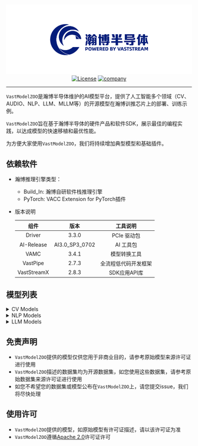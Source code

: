 <div id=top align="center">

![logo](./images/index/logo.png)
[![License](https://img.shields.io/badge/license-Apache_2.0-yellow)](LICENSE)
[![company](https://img.shields.io/badge/vastaitech.com-blue)](https://www.vastaitech.com/)


</div>

---

`VastModelZOO`是瀚博半导体维护的AI模型平台，提供了人工智能多个领域（CV、AUDIO、NLP、LLM、MLLM等）的开源模型在瀚博训推芯片上的部署、训练示例。

`VastModelZOO`旨在基于瀚博半导体的硬件产品和软件SDK，展示最佳的编程实践，以达成模型的快速移植和最优性能。

为方便大家使用`VastModelZOO`，我们将持续增加典型模型和基础插件。


## 依赖软件

- 瀚博推理引擎类型：
    - Build_In: 瀚博自研软件栈推理引擎
    - PyTorch: VACC Extension for PyTorch插件

- 版本说明

    |  组件 |    版本    |  工具说明  |
    | :------: | :------: | :------: |
    | Driver | 3.3.0 | PCIe 驱动包  |
    | AI-Release | AI3.0_SP3_0702 | AI 工具包 |
    | VAMC | 3.4.1 | 模型转换工具 |
    | VastPipe | 2.7.3 | 全流程低代码开发框架 |
    | VastStreamX | 2.8.3 | SDK应用API库   |

## 模型列表

<details><summary>CV Models</summary>


- classification

|  model |    codebase    |  model list |    model type | runtime |
| :------: | :------: | :------: | :------: | :-----: |
|  [CSPNet](./cv/classification/cspnet/README.md)  |   [timm](https://github.com/rwightman/pytorch-image-models/blob/v0.6.5/timm/models/cspnet.py)   |   <details> <summary>model name</summary><ul><li align="left">cspresnet50</li><li align="left">cspresnext50</li><li align="left">cspdarknet53</li></ul></details>   |    classification    |   Build_In    |
|  [CSPNet](./cv/classification/cspnet/README.md)  |  [mmcls](https://github.com/open-mmlab/mmclassification/blob/v0.23.1/configs/cspnet/README.md)  |   <details> <summary>model name</summary><ul><li align="left">cspresnet50</li><li align="left">cspresnext50</li><li align="left">cspdarknet53</li></ul></details>   |    classification    |   Build_In    |
|  [CSPNet](./cv/classification/cspnet/README.md)  |   [ppcls](https://github.com/PaddlePaddle/PaddleClas/blob/v2.4.0/docs/zh_CN/models/Others.md)   |  <details> <summary>model name</summary><ul><li align="left">cspdarknet53</li></ul></details>   |    classification    |   Build_In    |
|  [EfficientNet](./cv/classification/efficientnet/README.md)     |    [timm](https://github.com/rwightman/pytorch-image-models/blob/v0.6.5/timm/models/efficientnet.py)    |    <details> <summary>model name</summary><ul><li align="left">efficientnet_b0</li><li align="left">efficientnet_b1</li><li align="left">efficientnet_b2</li><li align="left">efficientnet_b3</li><li align="left">efficientnet_b4</li><li align="left">tf_efficientnet_b5</li><li align="left">tf_efficientnet_b6</li><li align="left">tf_efficientnet_b7</li><li align="left">tf_efficientnet_b8</li></ul></details>    |    classification    |    Build_In    |
|  [EfficientNet_v2](./cv/classification/efficientnet_v2/README.md)  |    [timm](https://github.com/rwightman/pytorch-image-models/blob/v0.6.5/timm/models/efficientnet.py)    |  <details> <summary>model name</summary><ul><li align="left">efficientnetv2_rw_t</li><li align="left">efficientnetv2_rw_s</li><li align="left">efficientnetv2_rw_m</li></ul></details>  |    classification    |   Build_In    |
|  [MobileNet_v2](./cv/classification/mobilenet_v2/README.md)     | [torchvision](https://github.com/pytorch/vision/blob/v0.9.0/torchvision/models/mobilenetv2.py)  |   <details> <summary>model name</summary><ul><li align="left">mobilenetv2</li></ul></details>   |    classification    |   Build_In    |
|  [MobileNet_v2](./cv/classification/mobilenet_v2/README.md)     |  [timm](https://github.com/rwightman/pytorch-image-models/blob/master/timm/models/efficientnet.py#L92)  |   <details> <summary>model name</summary><ul><li align="left">mobilenetv2</li></ul></details>   |    classification    |   Build_In    |
|  [MobileNet_v2](./cv/classification/mobilenet_v2/README.md)     |    [mmcls](https://github.com/open-mmlab/mmclassification/blob/master/mmcls/models/backbones/mobilenet_v2.py)     |   <details> <summary>model name</summary><ul><li align="left">mobilenetv2</li></ul></details>   |    classification    |   Build_In    |
|  [MobileNet_v2](./cv/classification/mobilenet_v2/README.md)     |   [keras](https://github.com/keras-team/keras/blob/v2.9.0/keras/applications/mobilenet_v2.py)   |   <details> <summary>model name</summary><ul><li align="left">mobilenetv2</li></ul></details>   |    classification    |   Build_In    |
|  [MobileNet_v2](./cv/classification/mobilenet_v2/README.md)     |   [ppcls](https://github.com/PaddlePaddle/PaddleClas/blob/v2.4.0/ppcls/arch/backbone/model_zoo/mobilenet_v2.py)   |   <details> <summary>model name</summary><ul><li align="left">mobilenet_v2_x0.25</li><li align="left">mobilenet_v2_x0.5</li><li align="left">mobilenet_v2_x0.75</li><li align="left">mobilenet_v2</li><li align="left">mobilenet_v2_x1.5</li><li align="left">mobilenet_v2_x2.0</li><li align="left">mobilenet_v2_ssld</li></ul></details>    |    classification    |   Build_In    |
|  [MobileNet_v3](./cv/classification/mobilenet_v3/README.md)     | [torchvision](https://github.com/pytorch/vision/blob/v0.9.0/torchvision/models/mobilenetv3.py)  |   <details> <summary>model name</summary><ul><li align="left">mobilenet_v3_small</li><li align="left">mobilenet_v3_large</li></ul></details>    |    classification    |   Build_In    |
|  [MobileNet_v3](./cv/classification/mobilenet_v3/README.md)     |    [timm](https://github.com/rwightman/pytorch-image-models/blob/v0.6.5/timm/models/mobilenetv3.py) |     <details> <summary>model name</summary><ul><li align="left">mobilenet_v3_x1.0</li><li align="left">mobilenet_v3_small_x0.5</li><li align="left">mobilenet_v3_small_x0.75</li><li align="left">mobilenet_v3_small_x1.0</li><li align="left">mobilenet_v3_large_x1.0</li></ul></details> |    classification    |   Build_In    |
|  [MobileNet_v3](./cv/classification/mobilenet_v3/README.md)     |   [ppcls](https://github.com/PaddlePaddle/PaddleClas/blob/v2.4.0/ppcls/arch/backbone/legendary_models/mobilenet_v3.py)    | <details> <summary>model name</summary><ul><li align="left">mobilenet_v3_small_x0.35</li><li align="left">mobilenet_v3_small_x0.35_ssld</li><li align="left">mobilenet_v3_small_x0.5</li><li align="left">mobilenet_v3_small_x0.75</li><li align="left">mobilenet_v3_small_x1.0</li><li align="left">mobilenet_v3_small_x1.0_ssld</li><li align="left">mobilenet_v3_small_x1.25</li><li align="left">mobilenet_v3_large_x0.35</li><li align="left">mobilenet_v3_large_x0.5</li><li align="left">mobilenet_v3_large_x0.75</li><li align="left">mobilenet_v3_large_x1.0</li><li align="left">mobilenet_v3_large_x1.0_ssld</li><li align="left">mobilenet_v3_large_x1.25</li></ul></details> |    classification    |   Build_In    |
|  [MobileNet_v3](./cv/classification/mobilenet_v3/README.md)     | [showlo](https://github.com/ShowLo/MobileNetV3) | <details> <summary>model name</summary><ul><li align="left">mobilenet_v3_small</li></ul></details>  |    classification    |   Build_In    |
|  [MobileNet_v3](./cv/classification/mobilenet_v3/README.md)     |   [sqlai](https://github.com/xiaolai-sqlai/mobilenetv3)   |   <details> <summary>model name</summary><ul><li align="left">mobilenet_v3_small</li><li align="left">mobilenet_v3_large</li></ul></details>    |    classification    |   Build_In    |
|  [MobileViT](./cv/classification/mobilevit/README.md) |  [apple](https://github.com/apple/ml-cvnets)   |    <details> <summary>model name</summary><ul><li align="left">mobilevit-s</li></ul></details>    |    classification    |   Build_In   |
|  [RepOPT](./cv/classification/repopt/README.md)  |  [official](https://github.com/DingXiaoH/RepOptimizers)   |  <details> <summary>model name</summary><ul><li align="left">RepOpt-VGG-B1</li><li align="left">RepOpt-VGG-B2</li><li align="left">RepOpt-VGG-L1</li><li align="left">RepOpt-VGG-L2</li></ul></details>   |    classification    |   Build_In    |
| [RepVGG](./cv/classification/repvgg/README.md)  | [official](https://github.com/DingXiaoH/RepVGG) |  <details> <summary>model name</summary><ul><li align="left">RepVGG-A0</li><li align="left">RepVGG-A1</li><li align="left">RepVGG-A2</li><li align="left">RepVGG-B0</li><li align="left">RepVGG-B1</li><li align="left">RepVGG-B2</li><li align="left">RepVGG-B1g2</li><li align="left">RepVGG-B1g4</li><li align="left">RepVGG-B2g4</li><li align="left">RepVGG-B3</li><li align="left">RepVGG-B3g4</li></ul></details>  |    classification    |   Build_In   |
|  [ResNeSt](./cv/classification/resnest/README.md) |   [official](https://github.com/zhanghang1989/ResNeSt)    |    <details> <summary>model name</summary><ul><li align="left">resnest50</li><li align="left">resnest101</li><li align="left">resnest200</li><li align="left">resnest269</li></ul></details>    |    classification    |   Build_In    |
|  [ResNet](./cv/classification/resnet/README.md)  |   [timm](https://github.com/rwightman/pytorch-image-models/blob/v0.6.5/timm/models/resnet.py)   |   <details> <summary>model name</summary><ul><li align="left">resnet18</li><li align="left">resnet26</li><li align="left">resnet34</li><li align="left">resnet50</li><li align="left">resnet101</li><li align="left">resnet152</li><li align="left">gluon_resnet18_v1b</li><li align="left">gluon_resnet34_v1b</li><li align="left">gluon_resnet50_v1b</li><li align="left">gluon_resnet50_v1c</li><li align="left">gluon_resnet50_v1d</li><li align="left">gluon_resnet50_v1s</li><li align="left">gluon_resnet101_v1b</li><li align="left">gluon_resnet101_v1c</li><li align="left">gluon_resnet101_v1d</li><li align="left">gluon_resnet101_v1s</li><li align="left">gluon_resnet152_v1b</li><li align="left">gluon_resnet152_v1c</li><li align="left">gluon_resnet152_v1d</li><li align="left">gluon_resnet152_v1s</li></ul></details>    |    classification    |   Build_In    |
|  [ResNet](./cv/classification/resnet/README.md)  |    [torchvision](https://github.com/pytorch/vision/blob/v0.9.0/torchvision/models/resnet.py)    |  <details> <summary>model name</summary><ul><li align="left">resnet18</li><li align="left">resnet34</li><li align="left">resnet50</li><li align="left">resnet101</li><li align="left">resnet152</li></ul></details> |    classification    |   Build_In    |
|  [ResNet](./cv/classification/resnet/README.md)  |  [mmcls](https://github.com/open-mmlab/mmclassification/blob/v0.23.2/configs/resnet/README.md)  |  <details> <summary>model name</summary><ul><li align="left">resnet18</li><li align="left">resnet34</li><li align="left">resnet50</li><li align="left">resnet101</li><li align="left">resnet152</li></ul></details> |    classification    |   Build_In    |
|  [ResNet](./cv/classification/resnet/README.md)  |   [ppcls](https://github.com/PaddlePaddle/PaddleClas/blob/v2.4.0/docs/zh_CN/models/ResNet.md)   |  <details> <summary>model name</summary><ul><li align="left">resnet18</li><li align="left">resnet18_vd</li><li align="left">resnet34</li><li align="left">resnet34_vd</li><li align="left">resnet34_vd_ssld</li><li align="left">resnet50</li><li align="left">resnet50_vc</li><li align="left">resnet50_vd</li><li align="left">resnet50_vd_ssld</li><li align="left">resnet101</li><li align="left">resnet101_vd</li><li align="left">resnet101_vd_ssld</li><li align="left">resnet152</li><li align="left">resnet152_vd</li><li align="left">resnet200_vd</li></ul></details>  |    classification    |   Build_In    |
|  [ResNet](./cv/classification/resnet/README.md)  |  [keras](https://github.com/keras-team/keras/blob/2.3.1/keras/applications/resnet.py)   |     <details> <summary>model name</summary><ul><li align="left">resnet50</li><li align="left">resnet50v2</li><li align="left">resnet101</li><li align="left">resnet101v2</li><li align="left">resnet152</li><li align="left">resnet152v2</li></ul></details> |    classification    |   Build_In    |
|  [ResNet](./cv/classification/resnet/README.md)  | [oneflow](https://github.com/Oneflow-Inc/vision/blob/main/flowvision/models/resnet.py)  |  <details> <summary>model name</summary><ul><li align="left">resnet18</li><li align="left">resnet34</li><li align="left">resnet50</li><li align="left">resnet101</li><li align="left">resnet152</li></ul></details> |    classification    |   Build_In    |
|  [ResNeXt](./cv/classification/resnext/README.md) |   [timm](https://github.com/rwightman/pytorch-image-models/blob/v0.6.5/timm/models/resnet.py)   |     <details> <summary>model name</summary><ul><li align="left">resnext50_32x4d</li><li align="left">resnext50d_32x4d</li><li align="left">resnext101_32x8d</li><li align="left">resnext101_64x4d</li><li align="left">tv_resnext50_32x4d</li></ul></details>     |    classification    |   Build_In    |
|  [ResNeXt](./cv/classification/resnext/README.md) |    [torchvision](https://github.com/pytorch/vision/blob/v0.9.0/torchvision/models/resnet.py)    | <details> <summary>model name</summary><ul><li align="left">resnext50_32x4d</li><li align="left">resnext101_32x8d</li></ul></details> |    classification    |   Build_In    |
|  [ResNeXt](./cv/classification/resnext/README.md) | [mmcls](https://github.com/open-mmlab/mmclassification/blob/v0.23.2/configs/resnext/README.md)  | <details> <summary>model name</summary><ul><li align="left">resnext50_32x4d</li><li align="left">resnext101_32x4d</li><li align="left">resnext101_32x8d</li><li align="left">resnext152_32x4d</li></ul></details> |    classification    |   Build_In    |
|  [ResNeXt](./cv/classification/resnext/README.md) |    [ppcls](https://github.com/PaddlePaddle/PaddleClas/blob/v2.4.0/docs/zh_CN/models/SEResNext_and_Res2Net.md)     |   <details> <summary>model name</summary><ul><li align="left">resnext50_32x4d</li><li align="left">resnext50_64x4d</li><li align="left">resnext50_vd_32x4d</li><li align="left">resnext50_vd_64x4d</li><li align="left">resnext101_32x4d</li><li align="left">resnext101_64x4d</li><li align="left">resnext101_vd_32x4d</li><li align="left">resnext101_vd_64x4d</li><li align="left">resnext152_32x4d</li><li align="left">resnext152_64x4d</li><li align="left">resnext152_vd_32x4d</li><li align="left">resnext152_vd_64x4d</li><li align="left">resnext101_32x8d_wsl</li><li align="left">resnext101_32x16d_wsl</li><li align="left">resnext101_32x32d_wsl</li></ul></details>    |    classification    |   Build_In    |
| [SENet](./cv/classification/senet/README.md) |   [timm](https://github.com/rwightman/pytorch-image-models/blob/v0.6.5/timm/models/resnet.py)   |   <details> <summary>model name</summary><ul><li align="left">seresnet50</li><li align="left">seresnet152d</li><li align="left">seresnext26d_32x4d</li><li align="left">seresnext26t_32x4d</li><li align="left">seresnext50_32x4d</li><li align="left">seresnext101_32x8d</li><li align="left">seresnext101d_32x8d</li><li align="left">legacy_seresnet18</li><li align="left">legacy_seresnet34</li><li align="left">legacy_seresnet50</li><li align="left">legacy_senet154</li><li align="left">legacy_seresnext26_32x4d</li><li align="left">legacy_seresnext50_32x4d</li><li align="left">legacy_seresnext101_32x4d</li><li align="left">legacy_seresnet101</li><li align="left">legacy_seresnet152</li></ul></details>   |    classification    |   Build_In   |
| [Swin](./cv/classification/swin_transformer/README.md) |  [microsoft](https://github.com/microsoft/Swin-Transformer?tab=readme-ov-file)   |    <details> <summary>model name</summary><ul><li align="left">swin-b</li></ul></details>    |    classification    |   Build_In   |
| [ViT](./cv/classification/vision_transformer/README.md) |  [huggingface](https://huggingface.co/google/vit-base-patch16-224)   |    <details> <summary>model name</summary><ul><li align="left">vit-base-patch16-224</li></ul></details>    |    classification    |   Build_In   |


- object detection

|  model |    codebase    |  model list |    model type | runtime |
| :------: | :------: | :------: | :------: | :-----: |
| [CenterNet](./cv/detection/centernet/README.md)  |    [official](https://github.com/xingyizhou/CenterNet)    | <details> <summary>model name</summary><ul><li align="left">centernet_res18</li></ul></details> |   object detection   | Build_In | 
| [DETR](./cv/detection/detr/README.md)  |   [facebook](https://github.com/facebookresearch/detr?tab=readme-ov-file)   | <details> <summary>model name</summary><ul><li align="left">detr_res50</li></ul></details> |   object detection   | Build_In |
| [Grounding-DINO](./cv/detection/grounding_dino/README.md)  |   [official](https://github.com/IDEA-Research/GroundingDINO)   | <details> <summary>model name</summary><ul><li align="left">groundingdino_swint_ogc</li><li align="left">groundingdino_swinb_cogcoor</li></ul></details> |   object detection   | Build_In |
| [RT-DETR](./cv/detection/rtdetr/README.md)  |   [official](https://github.com/lyuwenyu/RT-DETR)   | <details> <summary>model name</summary><ul><li align="left">rtdetr_r18vd</li></ul></details> |   object detection   | Build_In |
| [YOLO-World](./cv/detection/yolo_world/README.md)  |   [official](https://github.com/AILab-CVC/YOLO-World)   | <details> <summary>model name</summary><ul><li align="left">yolo_world_v2_l</li></ul></details> |   object detection   | Build_In | 
|  [Yolov3](./cv/detection/yolov3/README.md)   |  [pytorch(u)](https://github.com/ultralytics/yolov3/tree/v9.5.0)  | <details> <summary>model name</summary><ul><li align="left">yolov3</li><li align="left">yolov3-spp</li><li align="left">yolov3-tiny</li></ul></details> |   object detection   |   Buid_In    |
|  [Yolov4](./cv/detection/yolov4/README.md)   | [darknet](https://github.com/AlexeyAB/darknet)  |  <details> <summary>model name</summary><ul><li align="left">yolov4</li><li align="left">yolov4_tiny</li><li align="left">yolov4_csp</li><li align="left">yolov4_csp_swish</li><li align="left">yolov4_csp_x_swish</li><li align="left">yolov4x_mish</li></ul></details>  |   object detection   |  Buid_In    |
|  [Yolov4](./cv/detection/yolov4/README.md)   | [bubbliiiing](https://github.com/bubbliiiing/yolov4-pytorch)    |    <details> <summary>model name</summary><ul><li align="left">yolov4</li><li align="left">yolov4_tiny</li></ul></details>    |   object detection   |  Buid_In   |
|  [Yolov4](./cv/detection/yolov4/README.md)   | [tianxiaomo](https://github.com/Tianxiaomo/pytorch-YOLOv4) | <details> <summary>model name</summary><ul><li align="left">yolov4</li></ul></details>  |   object detection   |   Buid_In    |
| [Yolov5](./cv/detection/yolov5/README.md)  |  [pytorch(u)](https://github.com/ultralytics/yolov5/tree/v6.1)   | <details> <summary>model name</summary><ul><li align="left">yolov5n</li><li align="left">yolov5s</li><li align="left">yolov5m</li><li align="left">yolov5l</li><li align="left">yolov5x</li><li align="left">yolov5n6</li><li align="left">yolov5s6</li><li align="left">yolov5m6</li><li align="left">yolov5l6</li><li align="left">yolov5x6</li></ul></details> |   object detection   |   Build_In  |
| [Yolov5](./cv/detection/yolov5/README.md)  |  [mmyolo](https://github.com/open-mmlab/mmyolo/tree/v0.1.3/configs/yolov5)   | <details> <summary>model name</summary><ul><li align="left">yolov5n</li><li align="left">yolov5s</li><li align="left">yolov5m</li><li align="left">yolov5l</li><li align="left">yolov5n6</li><li align="left">yolov5s6</li><li align="left">yolov5m6</li><li align="left">yolov5l6</li></ul></details>  |   object detection   |  Build_In   |
| [yolov6](./cv/detection/yolov6/README.md) | [yolov6](https://github.com/meituan/YOLOv6) |  <details> <summary>model name</summary><ul><li align="left">YOLOv6-n</li><li align="left">YOLOv6-tiny</li><li align="left">YOLOv6-s</li></details> |  object detection   |  Build_In |  
| [yolov7](./cv/detection/yolov7/README.md) | [yolov7](https://github.com/WongKinYiu/yolov7) |  <details> <summary>model name</summary><ul><li align="left">YOLOv7</li><li align="left">YOLOv7x</li><li align="left">YOLOv7-w6</li><li align="left">YOLOv7-e6</li><li align="left">YOLOv7-d6</li><li align="left">YOLOv7-e6e</li></ul></details> |  object detection   |  Build_In |
| [yolov8](./cv/detection/yolov8/README.md) | [yolov8](https://github.com/ultralytics/ultralytics) |  <details> <summary>model name</summary><ul><li align="left">YOLOv8n</li><li align="left">YOLOv8s</li><li align="left">YOLOv8m</li><li align="left">YOLOv8b</li><li align="left">YOLOv8l</li><li align="left">YOLOv8x</li></ul></details> |  object detection   |  Build_In | 
| [yolov10](./cv/detection/yolov10/README.md) | [yolov10](https://github.com/THU-MIG/yolov10.git) |  <details> <summary>model name</summary><ul><li align="left">YOLOv10-N</li><li align="left">YOLOv10-S</li><li align="left">YOLOv10-M</li><li align="left">YOLOv10-B</li><li align="left">YOLOv10-L</li><li align="left">YOLOv10-X</li></ul></details> |  object detection   |  Build_In | 
|  [Yolov11](./cv/detection/yolov11/README.md)   | [official](https://github.com/ultralytics/ultralytics) |    <details> <summary>model name</summary><ul><li align="left">yolo11n</li><li align="left">yolo11s</li><li align="left">yolo11m</li><li align="left">yolo11l</li><li align="left">yolo11x</li></ul></details>    |   object detection   |   Build_In   | 
|  [Yolov12](./cv/detection/yolov12/README.md)   | [official](https://github.com/sunsmarterjie/yolov12.git) |    <details> <summary>model name</summary><ul><li align="left">yolov12n</li><li align="left">yolov12s</li><li align="left">yolov12m</li><li align="left">yolov12l</li><li align="left">yolov12x</li></ul></details>    |   object detection   |   Build_In   |
|   [Yolox](./cv/detection/yolox/README.md)    | [official](https://github.com/Megvii-BaseDetection/YOLOX) |   <details> <summary>model name</summary><ul><li align="left">yolox_s</li><li align="left">yolox_m</li><li align="left">yolox_l</li><li align="left">yolox_x</li><li align="left">yolox_darknet</li><li align="left">yolox_tiny</li><li align="left">yolox_nano</li></ul></details>   |   object detection   |   Build_In   |
|   [Yolox](./cv/detection/yolox/README.md)    |    [mmyolo](https://github.com/open-mmlab/mmyolo/blob/main/configs/yolox/README.md)     |    <details> <summary>model name</summary><ul><li align="left">yolox_s</li><li align="left">yolox_tiny</li></ul></details>    |   object detection   | Build_In |


- segmentation

|  model |    codebase    |  model list |    model type | runtime |
| :------: | :------: | :------: | :------: | :-----: | 
| [BiSeNet](./cv/segmentation/bisenet/README.md)  |     [pytorch](https://github.com/CoinCheung/BiSeNet/)     |   <details> <summary>model name</summary><ul><li align="left">bisenetv1</li><li align="left">bisenetv2</li></ul></details>    |     segmentation     | Build_In | 
| [BiSeNet](./cv/segmentation/bisenet/README.md)  |   [pytorch](https://github.com/zllrunning/face-parsing.PyTorch)   |  <details> <summary>model name</summary><ul><li align="left">bisenet</li><li align="left">bisenet_2class</li></ul></details>  |  face segmentation   | Build_In |
| [Deeplab_v3](./cv/segmentation/deeplab_v3/README.md)   | [pytorch](https://github.com/VainF/DeepLabV3Plus-Pytorch) |   <details> <summary>model name</summary><ul><li align="left">deeplabv3_resnet50</li><li align="left">deeplabv3_resnet101</li></ul></details>   |     segmentation     | Build_In | 
| [Deeplab_v3_plus](./cv/segmentation/deeplab_v3/README.md) | [pytorch](https://github.com/VainF/DeepLabV3Plus-Pytorch) |   <details> <summary>model name</summary><ul><li align="left">deeplabv3plus_resnet50</li><li align="left">deeplabv3plus_resnet101</li></ul></details>   |     segmentation     | Build_In | 
| [FCN](./cv/segmentation/fcn/README.md)    |    [pytorch](https://github.com/Tramac/awesome-semantic-segmentation-pytorch/blob/master/README.md) |  <details> <summary>model name</summary><ul><li align="left">fcn8s</li><li align="left">fcn16s</li><li align="left">fcn32s</li></ul></details>  |     segmentation     | Build_In | 
| [FCN](./cv/segmentation/fcn/README.md)    | [mmseg](https://github.com/open-mmlab/mmsegmentation/tree/master/configs/fcn) |   <details> <summary>model name</summary><ul><li align="left">fcn_r50_d8_20k</li><li align="left">fcn_r50_d8_40k</li><li align="left">fcn_r101_d8_20k</li><li align="left">fcn_r101_d8_40k</li></ul></details>    |     segmentation     | Build_In |
| [Human_Seg](./cv/segmentation/human_seg/README.md)    | [pytorch](https://github.com/thuyngch/Human-Segmentation-PyTorch) |    <details> <summary>model name</summary><ul><li align="left">unet_resnet18</li><li align="left">deeplabv3plus_resnet18</li></ul></details>    |  human segmentation  | Build_In |
| [Mask2Former](./cv/segmentation/mask2former/README.md)   |   [official](https://github.com/facebookresearch/Mask2Former)    |  <details> <summary>model name</summary><ul><li align="left">maskformer2_R50</li></ul></details>  |     instance segmentation     | Build_In | 
| [MODNet](./cv/segmentation/modnet/README.md) |  [official](https://github.com/ZHKKKe/MODNet)   | <details> <summary>model name</summary><ul><li align="left">modnet</li></ul></details>  |  matting   | Build_In | 
| [Unet](./cv/segmentation/unet/README.md)   |    [bubbliiiing](https://github.com/bubbliiiing/unet-pytorch) | <details> <summary>model name</summary><ul><li align="left">unet_vgg16</li><li align="left">unet_resnet50</li></ul></details> |     segmentation     | Build_In |
| [Unet](./cv/segmentation/unet/README.md)   |   [milesial](https://github.com/milesial/Pytorch-UNet)    |   <details> <summary>model name</summary><ul><li align="left">unet_scale0.5</li><li align="left">unet_scale1.0</li></ul></details>    |     segmentation     | Build_In | 
| [Unet](./cv/segmentation/unet/README.md)   |    [keras](https://github.com/zhixuhao/unet)    |  <details> <summary>model name</summary><ul><li align="left">unet</li></ul></details>   |     segmentation     | Build_In | 
| [Unet3P](./cv/segmentation/unet3p/README.md) |   [pytorch](https://github.com/avBuffer/UNet3plus_pth)    |  <details> <summary>model name</summary><ul><li align="left">unet3p</li><li align="left">unet3p_deepsupervision</li></ul></details>   |     segmentation     | Build_In | 
| [UnetPP](./cv/segmentation/unetpp/README.md) |   [pytorch](https://github.com/Andy-zhujunwen/UNET-ZOO)   | <details> <summary>model name</summary><ul><li align="left">unetpp</li></ul></details>  |     segmentation     | Build_In | 
| [Yolov8-seg](./cv/segmentation/yolov8_seg/README.md)   |  [ultralytics](https://github.com/ultralytics/ultralytics/tree/main)  |     <details> <summary>model name</summary><ul><li align="left">yolov8n-seg</li><li align="left">yolov8s-seg</li><li align="left">yolov8m-seg</li><li align="left">yolov8l-seg</li><li align="left">yolov8x-seg</li></ul></details>     |    instance segmentation | Build_In |


- face alignment

|  model |    codebase    |  model list |    model type | runtime |
| :------: | :------: | :------: | :------: | :-----: | 
| [PIPNet](./cv/face_alignment/pipnet/README.md)  |   [official](https://github.com/jhb86253817/PIPNet/tree/master)   | <details> <summary>model name</summary><ul><li align="left">pip_resnet18</li><li align="left">pip_resnet101</li><li align="left">pipnet_mobilenet_v2</li><li align="left">pipnet_mobilenet_v3</li></ul></details> |    face alignment    |   Build_In   |
| [PFLD](./cv/face_alignment/pfld/README.md)  |  [pytorch](https://github.com/polarisZhao/PFLD-pytorch)   |  <details> <summary>model name</summary><ul><li align="left">pfld</li></ul></details>   |    face alignment    |   Build_In   |


- face detection

|  model |    codebase    |  model list |    model type | runtime |
| :------: | :------: | :------: | :------: | :-----: | 
| [RetinaFace](./cv/face_detection/retinaface/README.md)  | [pytorch](https://github.com/biubug6/Pytorch_Retinaface)  |    <details> <summary>model name</summary><ul><li align="left">retinaface-resnet50</li><li align="left">retinaface-mobilenet0.25</li></ul></details>    |    face detection    |   Build_In   |
| [SCRFD](./cv/face_detection/scrfd/README.md) |  [insightface](https://github.com/deepinsight/insightface/tree/master/detection/scrfd)  |    <details> <summary>model name</summary><ul><li align="left">scrfd_500m</li><li align="left">scrfd_500m_bnkps</li><li align="left">scrfd_1g</li><li align="left">scrfd_2.5g</li><li align="left">scrfd_2.5g_bnkps</li><li align="left">scrfd_10g</li><li align="left">scrfd_10g_bnkps</li><li align="left">scrfd_34g</li></ul></details>    |    face detection    | Build_In |


- facial quality

|  model |    codebase    |  model list |    model type | runtime |
| :------: | :------: | :------: | :------: | :-----: |
| [SDD-FIQA](./cv/face_quality/sdd_fiqa/README.md) | [sdd_fiqa](https://github.com/Tencent/TFace/tree/quality) |    <details> <summary>model name</summary><ul><li align="left">sdd_fiqa</li></ul></details> |     face quality     |   Build_In |  


- face recognize

|  model |    codebase    |  model list |    model type | runtime |
| :------: | :------: | :------: | :------: | :-----: | 
| [FaceNet](./cv/face_recognize/facenet/README.md) |  [tensorflow](https://github.com/davidsandberg/facenet)   |   <details> <summary>model name</summary><ul><li align="left">facenet_vggface2</li><li align="left">facenet_casia_webface</li></ul></details>   |    face recognize    |   Build_In   |
| [FaceNet](./cv/face_recognize/facenet/README.md) |  [pytorch](https://github.com/timesler/facenet-pytorch)   |   <details> <summary>model name</summary><ul><li align="left">facenet_vggface2</li><li align="left">facenet_casia_webface</li></ul></details>   |    face recognize    |   Build_In   |


- facial attribute

|  model |    codebase    |  model list |    model type | runtime |
| :------: | :------: | :------: | :------: | :-----: |
| [FairFace](./cv/facial_attribute/fairface/README.md)   | [official](https://github.com/dchen236/FairFace) | <details> <summary>model name</summary><ul><li align="left">fairface_res34</li></ul></details>  |    face attribute    | Build_In |  


- image colorization

|  model |    codebase    |  model list |    model type | runtime |
| :------: | :------: | :------: | :------: | :-----: |
| [GPEN](./cv/image_colorization/gpen/README.md) |   [official](https://github.com/yangxy/GPEN)    | <details> <summary>model name</summary><ul><li align="left">gpen</li></ul></details> |    image colorization    | Build_In | 


- image retrieval

|  model |    codebase    |  model list |    model type | runtime |
| :------: | :------: | :------: | :------: | :-----: |
| [DINOv2](./cv/image_retrieval/dinov2/README.md)  |  [official](https://github.com/facebookresearch/dinov2)  |  <details> <summary>model name</summary><ul><li align="left">dinov2_vitl14_reg4</li></ul></details>  |   image_retrieval   | Build_In | 


- low light image enhancement

|  model |    codebase    |  model list |    model type | runtime |
| :------: | :------: | :------: | :------: | :-----: |
| [PairLIE](./cv/low_light_image_enhancement/pairlie/README.md)    |    [official](https://github.com/zhenqifu/PairLIE)    |  <details> <summary>model name</summary><ul><li align="left">pairlie</li></ul></details>  | low light image enhancement | Build_In |


- mot

|  model |    codebase    |  model list |    model type | runtime |
| :------: | :------: | :------: | :------: | :-----: |
| [ByteTrack](./cv/mot/bytetrack/README.md)   |   [official](https://github.com/ifzhang/ByteTrack)   |    <details> <summary>model name</summary><ul><li align="left">ByteTrack_ablation</li><li align="left">bytetrack_x_mot17</li><li align="left">bytetrack_l_mot17</li><li align="left">bytetrack_m_mot17</li><li align="left">bytetrack_s_mot17</li><li align="left">bytetrack_nano_mot17</li><li align="left">bytetrack_tiny_mot17</li><li align="left">bytetrack_x_mot20</li></ul></details>    |    mot |   Build_In   |
| [DeepSort](./cv/mot/deep_sort/README.md)   |   [pytorch](https://github.com/ZQPei/deep_sort_pytorch)   |    <details> <summary>model name</summary><ul><li align="left">fast reid</li></ul></details>    |    mot |   Build_In   |


- pose

|  model |    codebase    |  model list |    model type | runtime |
| :------: | :------: | :------: | :------: | :-----: |
| [OpenPose](./cv/pose/openpose/README.md)   |   [pytorch](https://github.com/Hzzone/pytorch-openpose)   |  <details> <summary>model name</summary><ul><li align="left">body model</li><li align="left">hand model</li></ul></details>   |    pose    | Build_In |
| [HRNet_Pose](./cv/pose/hrnet_pose/README.md) | [mmpose](https://github.com/open-mmlab/mmpose/blob/master/configs/body/2d_kpt_sview_rgb_img/associative_embedding/coco/higherhrnet_w32_coco_512x512.py) |   <details> <summary>model name</summary><ul><li align="left">hrnet_pose</li></ul></details>    |    pose    | Build_In |
| [Yolov8_Pose](./cv/pose/yolov8_pose/README.md)  |  [ultralytics](https://docs.ultralytics.com/tasks/pose/)  | <details> <summary>model name</summary><ul><li align="left">yolov8n_pose</li><li align="left">yolov8s_pose</li><li align="left">yolov8m_pose</li><li align="left">yolov8l_pose</li><li align="left">yolov8x_pose</li><li align="left">yolov8x_pose_p6</li></ul></details> |    pose    | Build_In |

- reid

|  model |    codebase    |  model list |    model type | runtime |
| :------: | :------: | :------: | :------: | :-----: |
|  [Fast_Reid](./cv/reid/fast_reid/README.md)  |     [official](https://github.com/JDAI-CV/fast-reid) |    <details> <summary>model name</summary><ul><li align="left">market_bot_R50</li><li align="left">market_bot_S50</li><li align="left">market_bot_R50_ibn</li><li align="left">market_bot_R101_ibn</li></ul></details>     |    reid    |   Build_In   |


- salient object detection

|  model |    codebase    |  model list |    model type | runtime |
| :------: | :------: | :------: | :------: | :-----: |
| [F3Net](./cv/salient_object_detection/f3net/README.md)  |  [official](https://github.com/weijun88/F3Net)  |  <details> <summary>model name</summary><ul><li align="left">f3net</li></ul></details>  |   salient object detection   | Build_In |
| [ISNet](./cv/salient_object_detection/isnet/README.md)  |  [official](https://github.com/xuebinqin/DIS)   |  <details> <summary>model name</summary><ul><li align="left">isnet</li></ul></details>  |   salient object detection   | Build_In |


- super_resolution

|  model |    codebase    |  model list |    model type | runtime |
| :------: | :------: | :------: | :------: | :-----: |
| [EDSR](./cv/super_resolution/edsr/README.md) |   [basicsr](https://github.com/XPixelGroup/BasicSR/blob/v1.4.2/docs/ModelZoo_CN.md#图像超分官方模型)    | <details> <summary>model name</summary><ul><li align="left">edsr_1x</li><li align="left">edsr_m2x</li></ul></details> |   super resolution   | Build_In |
| [EDSR](./cv/super_resolution/edsr/README.md) | [official](https://github.com/sanghyun-son/EDSR-PyTorch)  | <details> <summary>model name</summary><ul><li align="left">edsr_x2</li><li align="left">edsr_baseline_x2</li><li align="left">edsr_baseline_x4</li></ul></details> |   super resolution   | Build_In |
| [GPEN](./cv/super_resolution/gpen/README.md)  |   [official](https://github.com/yangxy/GPEN)    |  <details> <summary>model name</summary><ul><li align="left">gpen</li></ul></details>   |    face super resolution | Build_In |
|  [NCNet](./cv/super_resolution/ncnet/README.md)  |  [official](https://github.com/Algolzw/NCNet)   |  <details> <summary>model name</summary><ul><li align="left">ncnet</li></ul></details>  |   super resolution   | Build_In |
| [RCAN](./cv/super_resolution/rcan/README.md) | [official](https://github.com/yulunzhang/RCAN)  |    <details> <summary>model name</summary><ul><li align="left">rcan</li><li align="left">rcan2</li></ul></details>    |   super resolution   | Build_In |
| [RCAN](./cv/super_resolution/rcan/README.md) |     [basicsr](https://github.com/XPixelGroup/BasicSR)     |  <details> <summary>model name</summary><ul><li align="left">rcan</li></ul></details>   |   super resolution   | Build_In |
| [VDSR](./cv/super_resolution/vdsr/README.md) |    [pytorch](https://github.com/twtygqyy/pytorch-vdsr)    |  <details> <summary>model name</summary><ul><li align="left">vdsr</li></ul></details>   |   super resolution   | Build_In |


- text detection

|  model |    codebase    |  model list |    model type | runtime |
| :------: | :------: | :------: | :------: | :-----: |
| [DBNet](./cv/text_detection/dbnet/README.md) |   [ppocr](https://github.com/PaddlePaddle/PaddleOCR/blob/release/2.6/doc/doc_ch/algorithm_det_db.md)    |  <details> <summary>model name</summary><ul><li align="left">dbnet_mobilenet_v3</li><li align="left">dbnet_resnet50_vd</li><li align="left">ch_PP_OCRv3_det</li><li align="left">ch_PP_OCRv4_det</li><li align="left">en_PP_OCRv3_det</li></ul></details>  |    text detection     | Build_In |
| [DBNet](./cv/text_detection/dbnet/README.md) |    [official](https://github.com/MhLiao/DB) |  <details> <summary>model name</summary><ul><li align="left">dbnet_resnet18</li><li align="left">dbnet_resnet50</li></ul></details>   |    text detection     | Build_In |
| [DBNet](./cv/text_detection/dbnet/README.md) | [mmocr](https://github.com/open-mmlab/mmocr/tree/main/configs/textdet/dbnet)  |   <details> <summary>model name</summary><ul><li align="left">dbnet_resnet18_fpnc_1200e_icdar2015</li><li align="left">dbnet_resnet18_fpnc_1200e_totaltext</li><li align="left">dbnet_resnet18_fpnc_100k_synthtext</li><li align="left">dbnet_resnet50_1200e_icdar2015</li><li align="left">dbnet_resnet50_oclip_1200e_icdar2015</li></ul></details>    |    text detection     | Build_In |


- text recognition

|  model |    codebase    |  model list |    model type | runtime |
| :------: | :------: | :------: | :------: | :-----: |
| [CNN_CTC](./cv/text_recognition/cnn_ctc/README.md)    |     [pytorch](https://github.com/Media-Smart/vedastr)     |    <details> <summary>model name</summary><ul><li align="left">resnet_fc</li></ul></details>    |    ocr recognize     | Build_In |
| [CRNN](./cv/text_recognition/crnn/README.md) | [ppocr](https://github.com/PaddlePaddle/PaddleOCR/blob/v2.6.0/doc/doc_ch/algorithm_rec_crnn.md) |   <details> <summary>model name</summary><ul><li align="left">resnet34_vd</li></ul></details>   |    text recognition     | Build_In |
| [PPOCR_V4_REC](./cv/text_recognition/ppocr_v4_rec/README.md) | [ppocr](https://github.com/PaddlePaddle/PaddleOCR/blob/release/2.7/doc/doc_ch/PP-OCRv4_introduction.md) |   <details> <summary>model name</summary><ul><li align="left">ppocr_v4_rec</li></ul></details>   |    ocr recognize     | Build_In | 


</details>

<details><summary>NLP Models</summary>

- information extraction

|  model |    codebase    |  model list |    model type | runtime |
| :------: | :------: | :------: | :------: | :-----: |
|  [uie](./nlp/information_extraction/uie/README.md)  |   [uie_pytorch](https://github.com/HUSTAI/uie_pytorch)   |  <details> <summary>model name</summary><ul><li align="left">uie-base</li></ul></details>   | Information extraction  |  Build_In |


- named entity recognition

|  model |    codebase    |  model list |    model type | runtime |
| :------: | :------: | :------: | :------: | :-----: |
| [BERT](./nlp/named_entity_recognition/bert/README.md)   |  [huggingface](https://github.com/huggingface/transformers/blob/main/src/transformers/models/bert/modeling_bert.py) |  <details> <summary>model name</summary><ul><li align="left">bert_base_zh_ner-256</li></ul></details>  | named entity recognition |   Build_In   |
| [RoBERTa](./nlp/named_entity_recognition/roberta/README.md)     | [huggingface](https://github.com/huggingface/transformers/blob/main/src/transformers/models/roberta/modeling_roberta.py)  |  <details> <summary>model name</summary><ul><li align="left">roberta_wwm_ext_base_zh-256</li></ul></details>  | named entity recognition |   Build_In   |


- question answering

|  model |    codebase    |  model list |    model type | runtime |
| :------: | :------: | :------: | :------: | :-----: |
| [BERT](./nlp/question_answering/bert/README.md)   |    [tensorflow](https://github.com/google-research/bert)    | <details> <summary>model name</summary><ul><li align="left">bert_base_en_qa-384</li><li align="left">bert_large_en_qa-384</li></ul></details> | sentence classification |   Build_In   |
| [BERT](./nlp/question_answering/bert/README.md)   |    [huggingface](https://github.com/huggingface/transformers/blob/main/src/transformers/models/bert/modeling_bert.py) |  <details> <summary>model name</summary><ul><li align="left">bert_base_en_qa-384</li><li align="left">bert_large_en_qa-384</li></ul></details>  | sentence classification |   Build_In   |


- sentence classification

|  model |    codebase    |  model list |    model type | runtime |
| :------: | :------: | :------: | :------: | :-----: |
| [BERT](./nlp/sentence_classification/bert/README.md)   |    [tensorflow](https://github.com/google-research/bert)    | <details> <summary>model name</summary><ul><li align="left">bert_base_mrpc_cls-128</li><li align="left">bert_large_mrpc_cls-128</li></ul></details> | sentence classification |   Build_In   |
| [BERT](./nlp/sentence_classification/bert/README.md)   |    [huggingface](https://github.com/huggingface/transformers/blob/main/src/transformers/models/bert/modeling_bert.py) |  <details> <summary>model name</summary><ul><li align="left">bert_base_mrpc_cls-128</li><li align="left">bert_base_mrpc_cls-512</li><li align="left">bert_large_mrpc_cls-128</li><li align="left">bert_large_mrpc_cls-512</li><li align="left">bert_base_imdb_cls-128</li><li align="left">bert_base_sst2_cls-128</li></ul></details>    | sentence classification |   Build_In   |
| [BERT](./nlp/sentence_classification/bert/README.md)   |  [modelscope](https://www.modelscope.cn/models/iic/nlp_structbert_sentiment-classification_chinese-base/summary)   |  <details> <summary>model name</summary><ul><li align="left">nlp_structbert_sentiment-classification_chinese-base</li></ul></details>   | sentence classification |   Build_In   |
| [Electra](./nlp/sentence_classification/electra/README.md) |  [CIB](https://drive.google.com/drive/folders/1ii0Kz6nxZujiMkoMozrWLbBCGpjmWqh2?usp=sharing)   |   <details> <summary>model name</summary><ul><li align="left">electra_small-512</li></ul></details>   | sentence classification |   Build_In   |
| [Electra](./nlp/sentence_classification/electra/README.md) |  [huggingface](https://github.com/huggingface/transformers/blob/main/src/transformers/models/electra/modeling_electra.py)   |   <details> <summary>model name</summary><ul><li align="left">electra_small_dc_mrpc-128</li><li align="left">electra_small_gen_mrpc-128</li><li align="left">electra_base_dc_mrpc-128</li><li align="left">electra_base_gen_mrpc-128</li><li align="left">electra_large_dc_mrpc-128</li></ul></details>    | sentence classification |   Build_In   |
| [RoBERTa](./nlp/sentence_classification/roberta/README.md) | [huggingface](https://github.com/huggingface/transformers/blob/main/src/transformers/models/roberta/modeling_roberta.py)  |  <details> <summary>model name</summary><ul><li align="left">roberta_base_en_cls-128</li></ul></details>  | sentence classification |   Build_In   |

- Text2Vec

|  model |    codebase    |  model list |    model type | runtime |
| :------: | :------: | :------: | :------: | :-----: |
| [bge]((./nlp/text2vec/bge/README.md)) | [huggingface](https://huggingface.co/BAAI/) |  <details> <summary>model name</summary><ul><li align="left">bge-reranker-base</li><li align="left">bge-reranker-large</li><li align="left">bge-reranker-v2-m3</li></ul></details> | Reranker model  |  Build_In |
| [bce](./nlp/text2vec/bce/README.md) | [huggingface](https://huggingface.co/maidalun1020/bce-reranker-base_v1) |  <details> <summary>model name</summary><ul><li align="left">bce-reranker-base_v1</li></ul></details> | Reranker model  |  Build_In |



</details>


<details><summary>LLM Models</summary>

|  model |    codebase    |  model list |    model type | runtime |
| :------: | :------: | :------: | :------: | :-----: |
| [LLaMA](./llm/llama/README.md) |   [huggingface](https://huggingface.co/meta-llama)    |   <details> <summary>model name</summary><ul><li align="left">meta-llama-33b</li></ul></details>   | large language model |   Build_In/PyTorch   |
| [LLaMA-2](./llm/llama2/README.md) |   [huggingface](https://huggingface.co/meta-llama)    |   <details> <summary>model name</summary><ul><li align="left">Llama-2-7b-hf</li><li align="left">Llama-2-7b-chat-hf</li><li align="left">Llama-2-13b-hf</li><li align="left">Llama-2-13b-chat-hf</li><li align="left">Llama-2-70b-hf</li><li align="left">Llama-2-70b-chat-hf</li></ul></details>   | large language model |   Build_In/PyTorch   |
| [LLaMA-3](./llm/llama3/README.md) |   [huggingface](https://huggingface.co/meta-llama)    |   <details> <summary>model name</summary><ul><li align="left">Meta-Llama-3-8B</li><li align="left">Meta-Llama-3-8B-Instruct</li><li align="left">Meta-Llama-3-70B</li><li align="left">Meta-Llama-3-70B-Instruct</li></ul></details>   | large language model |   Build_In/PyTorch   |
| [LLaMA-3.1](./llm/llama3/README.md) |   [huggingface](https://huggingface.co/meta-llama)    |   <details> <summary>model name</summary><ul><li align="left">Meta-Llama-3.1-8B</li><li align="left">Meta-Llama-3.1-8B-Instruct</li><li align="left">Meta-Llama-3.1-70B</li><li align="left">Meta-Llama-3.1-70B-Instruct</li></ul></details>   | large language model |   Build_In/PyTorch   |
| [LLaMA-3.2](./llm/llama3/README.md) |   [huggingface](https://huggingface.co/meta-llama)    |   <details> <summary>model name</summary><ul><li align="left">Llama-3.2-1B</li><li align="left">Llama-3.2-1B-Instruct</li><li align="left">Llama-3.2-3B</li><li align="left">Llama-3.2-3B-Instruct</li></details>   | large language model |   Build_In/PyTorch   |
| [LLaMA-3.3](./llm/llama3/README.md) |   [huggingface](https://huggingface.co/meta-llama)    |   <details> <summary>model name</summary><ul><li align="left">Llama-3.3-70B-Instruct</li></ul></details>   | large language model |   Build_In/PyTorch   |
| [Qwen1.5](./llm/qwen1.5/README.md) |   [huggingface](https://huggingface.co/Qwen)    |   <details> <summary>model name</summary><ul><li align="left">Qwen1.5-0.5B</li><li align="left">Qwen1.5-0.5B-Chat</li><li align="left">Qwen1.5-1.8B</li><li align="left">Qwen1.5-1.8B-Chat</li><li align="left">Qwen1.5-4B</li><li align="left">Qwen1.5-4B-Chat</li><li align="left">Qwen1.5-7B</li><li align="left">Qwen1.5-7B-Chat</li><li align="left">Qwen1.5-14B</li><li align="left">Qwen1.5-14B-Chat</li><li align="left">Qwen1.5-32B</li><li align="left">Qwen1.5-32B-Chat</li><li align="left">Qwen1.5-72B</li><li align="left">Qwen1.5-72B-Chat</li><li align="left">Qwen1.5-110B-Chat</li></ul></details>   | large language model |   Build_In/PyTorch   |
| [Qwen2](./llm/qwen2/README.md) |   [huggingface](https://huggingface.co/Qwen)    |   <details> <summary>model name</summary><ul><li align="left">Qwen2-0.5B</li><li align="left">Qwen2-0.5B-Instruct</li><li align="left">Qwen2-1.5B</li><li align="left">Qwen2-1.5B-Instruct</li><li align="left">Qwen2-7B</li><li align="left">Qwen2-7B-Instruct</li><li align="left">Qwen2-72B</li><li align="left">Qwen2-72B-Instruct</li></ul></details>   | large language model |   Build_In/PyTorch   |
| [Qwen2.5](./llm/qwen2/README.md) |   [huggingface](https://huggingface.co/Qwen)    |   <details> <summary>model name</summary><ul><li align="left">Qwen2.5-0.5B</li><li align="left">Qwen2.5-0.5B-Instruct</li><li align="left">Qwen2.5-1.5B</li><li align="left">Qwen2.5-1.5B-Instruct</li><li align="left">Qwen2.5-3B</li><li align="left">Qwen2.5-3B-Instruct</li><li align="left">Qwen2.5-7B</li><li align="left">Qwen2.5-7B-Instruct</li><li align="left">Qwen2.5-14B</li><li align="left">Qwen2.5-14B-Instruct</li><li align="left">Qwen2.5-32B</li><li align="left">Qwen2.5-32B-Instruct</li><li align="left">Qwen2.5-72B</li><li align="left">Qwen2.5-72B-Instruct</li></ul></details>   | large language model |   Build_In/PyTorch   |
| [Qwen3](./llm/qwen3/README.md) |   [huggingface](https://huggingface.co/Qwen)    |   <details> <summary>model name</summary><ul><li align="left">Qwen3-30B-A3B-FP8</li></ul></details>   | large language model |   vLLM   |
| [QWQ](./llm/qwq/README.md) |   [huggingface](https://huggingface.co/Qwen)    |   <details> <summary>model name</summary><ul><li align="left">QwQ-32B-Preview</li><li align="left">QwQ-32B</li></ul></details>   | large language model |   Build_In/PyTorch   |
| [DeepSeek-R1-Distill](./llm/deepseek_r1/README.md) |   [huggingface](https://huggingface.co/deepseek-ai)    |   <details> <summary>model name</summary><ul><li align="left">DeepSeek-R1-Distill-Qwen-1.5B</li><li align="left">DeepSeek-R1-Distill-Qwen-7B</li><li align="left">DeepSeek-R1-Distill-Qwen-14B</li><li align="left">DeepSeek-R1-Distill-Qwen-32B</li><li align="left">DeepSeek-R1-Distill-Llama-8B</li><li align="left">DeepSeek-R1-Distill-Llama-70B</li></ul></details>   | large language model |   Build_In/PyTorch   |
| [DeepSeek-V3](./llm/deepseek_v3/README.md) |   [huggingface](https://huggingface.co/deepseek-ai)    |   <details> <summary>model name</summary><ul><li align="left">DeepSeek-V3-Base</li><li align="left">DeepSeek-V3</li><li align="left">DeepSeek-V3-0324</li></ul></details>   | large language model |   vLLM   |
| [DeepSeek-R1](./llm/deepseek_r1/README.md) |   [huggingface](https://huggingface.co/deepseek-ai)    |   <details> <summary>model name</summary><ul><li align="left">DeepSeek-R1</li><li align="left">DeepSeek-R1-0528</li></ul></details>   | large language model |   vLLM   |

</details>

## 免责声明
- `VastModelZOO`提供的模型仅供您用于非商业目的，请参考原始模型来源许可证进行使用
- `VastModelZOO`描述的数据集均为开源数据集，如您使用这些数据集，请参考原始数据集来源许可证进行使用
- 如您不希望您的数据集或模型公布在`VastModelZOO`上，请您提交issue，我们将尽快处理


## 使用许可
- `VastModelZOO`提供的模型，如原始模型有许可证描述，请以该许可证为准
- `VastModelZOO`遵循[Apache 2.0](LICENSE)许可证许可